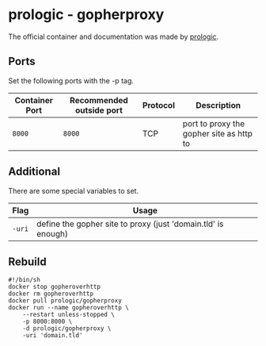 # prologic - gopherproxy

The official container and documentation was made by [prologic](https://hub.docker.com/r/prologic/gopherproxy).

## Ports

Set the following ports with the -p tag.

| Container Port | Recommended outside port | Protocol | Description                              |
| -------------- | ------------------------ | -------- | ---------------------------------------- |
| `8000`         | `8000`                   | TCP      | port to proxy the gopher site as http to |

## Additional

There are some special variables to set.

| Flag   | Usage                                                         |
| ------ | ------------------------------------------------------------- |
| `-uri` | define the gopher site to proxy (just 'domain.tld' is enough) |

## Rebuild

```shell
#!/bin/sh
docker stop gopheroverhttp
docker rm gopheroverhttp
docker pull prologic/gopherproxy
docker run --name gopheroverhttp \
    --restart unless-stopped \
    -p 8000:8000 \
    -d prologic/gopherproxy \
    -uri 'domain.tld'
```
